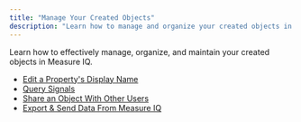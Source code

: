 ```yaml
---
title: "Manage Your Created Objects"
description: "Learn how to manage and organize your created objects in Measure IQ"
---
```


Learn how to effectively manage, organize, and maintain your created objects in Measure IQ.

- [Edit a Property's Display Name](./edit-a-propertys-display-name)
- [Query Signals](./query-signals)
- [Share an Object With Other Users](./share-an-object-with-other-users)
- [Export & Send Data From Measure IQ](./how-to-export-send-data-from-measure-iq)
